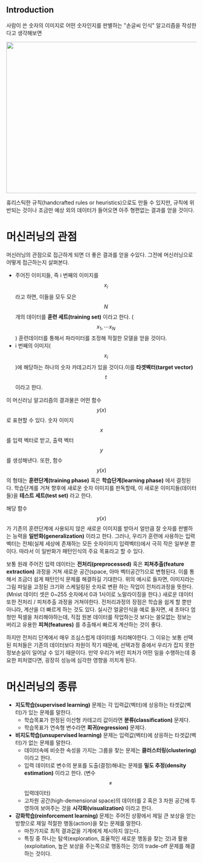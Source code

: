 Introduction
---

사람이 쓴 숫자의 이미지로 어떤 숫자인지를 판별하는 "손글씨 인식" 알고리즘을 작성한다고 생각해보면

<img src="https://dl.dropbox.com/s/mupb2u8hij1uoeb/digits.png" height="400" width="1200">

휴리스틱한 규칙(handcrafted rules or heuristics)으로도 만들 수 있지만, 규칙에 위반되는 것이나 조금만 예상 외의 데이터가 들어오면 아주 형편없는 결과를 얻을 것이다.

# 머신러닝의 관점

머신러닝의 관점으로 접근하게 되면 더 좋은 결과를 얻을 수있다. 그전에 머신러닝으로 어떻게 접근하는지 살펴본다.

* 주어진 이미지들, 즉 i 번째의 이미지를 $$x_i$$ 라고 하면, 이들을 모두 모은 $$N$$ 개의 데이터를 **훈련 세트(training set)** 이라고 한다. ($${x_1, \cdots x_N}$$) 훈련데이터를 통해서 파라미터를 조정해 적절한 모델을 얻을 것이다.
* i 번째의 이미지($$x_i$$)에 해당하는 하나의 숫자 카데고리가 있을 것이다.이를 **타겟벡터(target vector)** $$t$$ 이라고 한다.

이 머신러닝 알고리즘의 결과물은 어떤 함수 $$y(x)$$ 로 표현할 수 있다. 숫자 이미지 $$x$$ 를 입력 벡터로 받고, 출력 벡터 $$y$$ 를 생성해낸다. 또한, 함수 $$y(x)$$ 의 형태는 **훈련단계(training phase)** 혹은 **학습단계(learning phase)** 에서 결정된다. 학습단계를 거쳐 향후에 새로운 숫자 이미지를 판독할때, 이 새로운 이미지들(데이터들)을 **테스트 세트(test set)** 라고 한다.

해당 함수 $$y(x)$$ 가 기존의 훈련단계에 사용되지 않은 새로운 이미지를 받아서 얼만큼 잘 숫자를 판별하는 능력을 **일반화(generalization)** 이라고 한다. 그러나, 우리가 훈련에 사용하는 입력 벡터는 전체(실제 세상에 존재하는 모든 숫자이미지 입력벡터)에서 극히 작은 일부분 뿐이다. 따라서 이 일반화가 패턴인식의 주요 목표라고 할 수 있다.

보통 원래 주어진 입력 데이터는 **전처리(preprocessed)** 혹은 **피쳐추출(feature extraction)** 과정을 거쳐 새로운 공간(space, 아마 벡터공간?)으로 변형된다. 이를 통해서 조금더 쉽게 패턴인식 문제를 해결하길 기대한다. 위의 예시로 들자면, 이미지라는 그림 파일을 고정된 크기와 스케일링된 숫자로 변환 하는 작업이 전처리과정을 뜻한다. (Mnist 데이터 셋은 0~255 숫자에서 0과 1사이로 노말라이징을 한다.) 새로운 데이터 또한 전처리 / 피처추출 과정을 거쳐야한다. 전처리과정의 장점은 학습을 쉽게 할 뿐만 아니라, 계산을 더 빠르게 하는 것도 있다. 실시간 얼굴인식을 예로 들자면, 새 초마다 엄청만 픽셀을 처리해야하는데, 직접 원본 데이터를 작업하는것 보다는 쓸모없는 정보는 버리고 유용한 **피쳐(features)** 를 추출해서 빠르게 계산하는 것이 좋다. 

하지만 전처리 단계에서 매우 조심스럽게 데이터를 처리해야한다. 그 이유는 보통 선택된 피처들은 기존의 데이터보다 차원이 작기 때문에, 선택과정 중에서 우리가 잡지 못한 정보손실이 일어날 수 있기 때문이다. 만약 우리가 버린 피처가 어떤 일을 수행하는데 중요한 피처였다면, 굉장히 성능에 심각한 영향을 끼치게 된다.

# 머신러닝의 종류

* **지도학습(supervised learning)** 문제는 각 입력값(벡터)에 상응하는 타겟값(벡터)가 있는 문제를 말한다.
    * 학습목표가 한정된 이산형 카테고리 값이라면 **분류(classification)** 문제다.
    * 학습목표가 연속형 변수라면 **회귀(regression)** 문제다.
* **비지도학습(unsupervised learning)** 문제는 입력값(벡터)에 상응하는 타겟값(벡터)가 없는 문제를 말한다.
    * 데이터속에 비슷한 속성을 가지는 그룹을 찾는 문제는 **클러스터링(clustering)** 이라고 한다.
    * 입력 데이터로 변수의 분포를 도출(결정)해내는 문제를 **밀도 추정(density estimation)** 이라고 한다. (변수 $$\neq$$ 입력데이터)
    * 고차원 공간(high-demensional space)의 데이터를 2 혹은 3 차원 공간에 투영하여 보여주는 것을 **시각화(visualization)** 이라고 한다.
* **강화학습(reinforcement learning)** 문제는 주어진 상황에서 제일 큰 보상을 얻는 방향으로 제일 적절한 행동(action)을 찾는 문제를 말한다.
    * 마찬가지로 최적 결과값을 기계에게 제시하지 않는다.
    * 특징 중 하나는 탐색(exploration, 효율적인 새로운 행동을 찾는 것)과 활용(exploitation, 높은 보상을 주는쪽으로 행동하는 것)의 trade-off 문제를 해결하는 것이다.
    